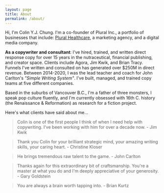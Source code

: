 ```yaml
---
layout: page
title: About
permalink: /about/
---
```


Hi, I'm Colin Y.J. Chung. I'm a co-founder of Plural Inc., a portfolio of businesses that include: [Plural Healthcare](http://pluralhealthcare.com), a marketing agency, and a digital media company.

**As a copywriter and consultant**: I've hired, trained, and written direct response copy for over 15 years in the nutraceutical, financial publishing, and creator space. Clients include Agora, Jim Kwik, and Brian Tracy. Funnels I've written and consulted on has generated over $250M in direct revenue. Between 2014-2020, I was the lead teacher and coach for John Carlton's _"Simple Writing System"_. I've built, managed, and trained copy teams at five different companies.

Based in the suburbs of Vancouver B.C., I'm a father of three monsters, I speak pop culture fluently, and I'm currently obsessed with 16th C. history (the Renaissance & Reformation) as research for a fiction project.

Here's what clients have said about me...

> Colin is one of the first people I think of when I need help with copywriting. I've been working with him for over a decade now. - Jim Kwik

> Thank you Colin for your brilliant strategic mind, your amazing writing skills, your caring heart. - Christine Kloser

> He brings tremendous raw talent to the game. - John Carlton

> Thanks again for this extraordinary bit of craftsmanship. You're a master at what you do and I'm deeply appreciative of your generosity. - Gary Goldstein

> You are always a brain worth tapping into. - Brian Kurtz
